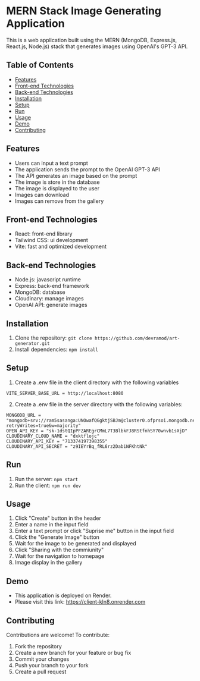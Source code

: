 # MERN Stack Image Generating Application
This is a web application built using the MERN (MongoDB, Express.js, React.js, Node.js) stack that generates images using OpenAI's GPT-3 API.

## Table of Contents
- [Features](#features)
- [Front-end Technologies](#front-end-technologies)
- [Back-end Technologies](#back-end-technologies)
- [Installation](#installation)
- [Setup](#setup)
- [Run](#run)
- [Usage](#usage)
- [Demo](#demo)
- [Contributing](#contributing)

## Features
- Users can input a text prompt
- The application sends the prompt to the OpenAI GPT-3 API
- The API generates an image based on the prompt
- The image is store in the database
- The image is displayed to the user
- Images can download
- Images can remove from the gallery

## Front-end Technologies
- React: front-end library
- Tailwind CSS: ui development
- Vite: fast and optimized development

## Back-end Technologies
- Node.js: javascript runtime
- Express: back-end framework
- MongoDB: database
- Cloudinary: manage images
- OpenAI API: generate images

## Installation
1. Clone the repository: `git clone https://github.com/devramod/art-generator.git`
2. Install dependencies: `npm install`

## Setup
1. Create a .env file in the client directory with the following variables
  ```
  VITE_SERVER_BASE_URL = http://localhost:8080
  ```
2. Create a .env file in the server directory with the following variables:
  ```
  MONGODB_URL = "mongodb+srv://ram5sasanga:UNOwafQGgktjSBJm@cluster0.ofprsoi.mongodb.net/?retryWrites=true&w=majority"
  OPEN_API_KEY = "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"
  CLOUDINARY_CLOUD_NAME = "dxktflojc"
  CLOUDINARY_API_KEY = "713374197398355"
  CLOUDINARY_API_SECRET = "z9IEYrBq_fRL6rz2DabiNFKhtNk"
  ```
## Run
1. Run the server: `npm start`
2. Run the client: `npm run dev`

## Usage
1. Click "Create" button in the header
2. Enter a name in the input field
3. Enter a text prompt or click "Suprise me" button in the input field
4. Click the "Generate Image" button
5. Wait for the image to be generated and displayed
6. Click "Sharing with the commiunity"
7. Wait for the navigation to homepage
8. Image display in the gallery

## Demo
- This application is deployed on Render.
- Please visit this link: https://client-kln8.onrender.com

## Contributing
Contributions are welcome! To contribute:

1. Fork the repository
2. Create a new branch for your feature or bug fix
3. Commit your changes
4. Push your branch to your fork
5. Create a pull request
